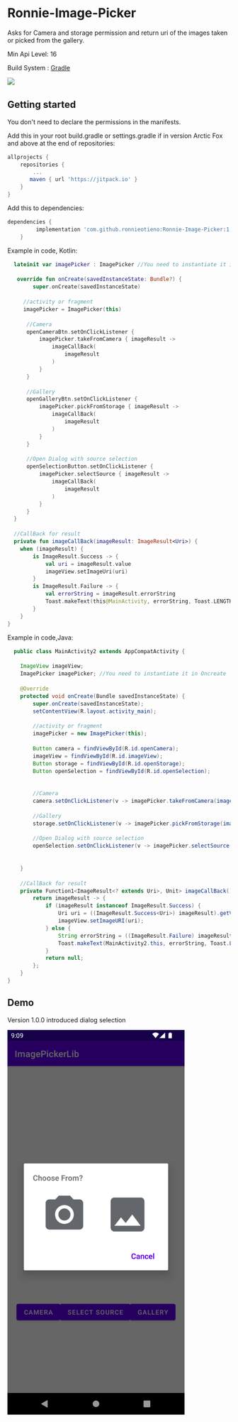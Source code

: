  # Ronnie-Image-Picker

Asks for Camera and storage permission and return uri of the images taken or picked from the gallery.

Min Api Level: 16

Build System : [Gradle](https://gradle.org/)

 [![](https://jitpack.io/v/ronnieotieno/Ronnie-Image-Picker.svg)](https://jitpack.io/#ronnieotieno/Ronnie-Image-Picker)

## Getting started

You don't need to declare the permissions in the manifests.

Add this in your root build.gradle or settings.gradle if in version Arctic Fox and above at the end of repositories:

```groovy
allprojects {
    repositories {
        ...
       maven { url 'https://jitpack.io' }
    }
}
```
Add this to dependencies:

```groovy
dependencies {
	     implementation 'com.github.ronnieotieno:Ronnie-Image-Picker:1.0.0' //Add latest version
	}
```
Example in code, Kotlin:

```kotlin
  lateinit var imagePicker : ImagePicker //You need to instantiate it in Oncreate
  
   override fun onCreate(savedInstanceState: Bundle?) {
        super.onCreate(savedInstanceState)

	 //activity or fragment
	 imagePicker = ImagePicker(this)
      
      //Camera
      openCameraBtn.setOnClickListener {
          imagePicker.takeFromCamera { imageResult ->
              imageCallBack(
                  imageResult
              )
          }
      }
      
      //Gallery
      openGalleryBtn.setOnClickListener {
          imagePicker.pickFromStorage { imageResult ->
              imageCallBack(
                  imageResult
              )
          }
      }
      
      //Open Dialog with source selection
      openSelectionButton.setOnClickListener {
          imagePicker.selectSource { imageResult ->
              imageCallBack(
                  imageResult
              )
          }
      }
  }

  //CallBack for result
  private fun imageCallBack(imageResult: ImageResult<Uri>) {
    when (imageResult) {
        is ImageResult.Success -> {
            val uri = imageResult.value
            imageView.setImageUri(uri)
        }
        is ImageResult.Failure -> {
            val errorString = imageResult.errorString
            Toast.makeText(this@MainActivity, errorString, Toast.LENGTH_LONG).show()
        }
    }
}
```
Example in code,Java:

```java
  public class MainActivity2 extends AppCompatActivity {

    ImageView imageView;
    ImagePicker imagePicker; //You need to instantiate it in Oncreate 
    
    @Override
    protected void onCreate(Bundle savedInstanceState) {
        super.onCreate(savedInstanceState);
        setContentView(R.layout.activity_main);

        //activity or fragment
        imagePicker = new ImagePicker(this);

        Button camera = findViewById(R.id.openCamera);
        imageView = findViewById(R.id.imageView);
        Button storage = findViewById(R.id.openStorage);
        Button openSelection = findViewById(R.id.openSelection);


        //Camera
        camera.setOnClickListener(v -> imagePicker.takeFromCamera(imageCallBack()));

        //Gallery
        storage.setOnClickListener(v -> imagePicker.pickFromStorage(imageCallBack()));

        //Open Dialog with source selection
        openSelection.setOnClickListener(v -> imagePicker.selectSource(imageCallBack()));


    }

    //CallBack for result
    private Function1<ImageResult<? extends Uri>, Unit> imageCallBack() {
        return imageResult -> {
            if (imageResult instanceof ImageResult.Success) {
                Uri uri = ((ImageResult.Success<Uri>) imageResult).getValue();
                imageView.setImageURI(uri);
            } else {
                String errorString = ((ImageResult.Failure) imageResult).getErrorString();
                Toast.makeText(MainActivity2.this, errorString, Toast.LENGTH_LONG).show();
            }
            return null;
        };
    }
}

```
## Demo

Version 1.0.0 introduced dialog selection

<img src="demo/dialog.png" width=400/>

